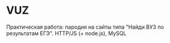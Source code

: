 # VUZ
Практическая работа: пародия на сайты типа "Найди ВУЗ по результатам ЕГЭ". HTTP/JS (+ node.js), MySQL
